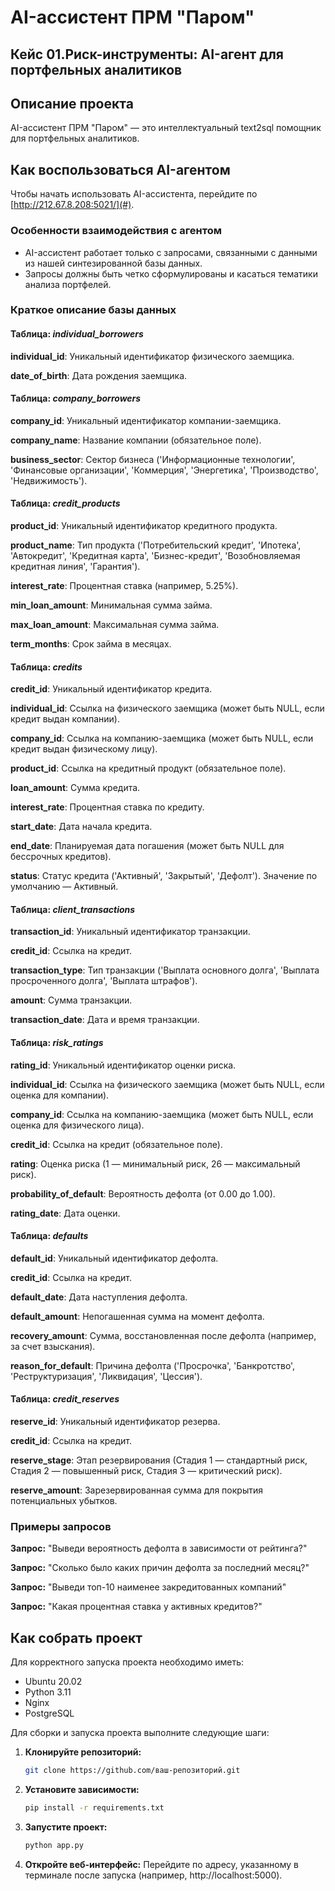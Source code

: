 # AI-ассистент ПРМ "Паром"

## Кейс 01.Риск-инструменты: AI-агент для портфельных аналитиков 
## Описание проекта

AI-ассистент ПРМ "Паром" — это интеллектуальный text2sql помощник для портфельных аналитиков.

## Как воспользоваться AI-агентом

Чтобы начать использовать AI-ассистента, перейдите по [http://212.67.8.208:5021/](#).

### Особенности взаимодействия с агентом

- AI-ассистент работает только с запросами, связанными с данными из нашей синтезированной базы данных.  
- Запросы должны быть четко сформулированы и касаться тематики анализа портфелей.  

### Краткое описание базы данных

#### **Таблица:** ***individual_borrowers***

**individual_id**: Уникальный идентификатор физического заемщика.

**date_of_birth**: Дата рождения заемщика.

#### **Таблица:** ***company_borrowers***

**company_id**: Уникальный идентификатор компании-заемщика.

**company_name**: Название компании (обязательное поле).

**business_sector**: Сектор бизнеса ('Информационные технологии', 'Финансовые организации', 'Коммерция', 'Энергетика', 'Производство', 'Недвижимость').

#### **Таблица:** ***credit_products***

**product_id**: Уникальный идентификатор кредитного продукта.

**product_name**: Тип продукта ('Потребительский кредит', 'Ипотека', 'Автокредит', 'Кредитная карта', 'Бизнес-кредит', 'Возобновляемая кредитная линия', 'Гарантия').

**interest_rate**: Процентная ставка (например, 5.25%).

**min_loan_amount**: Минимальная сумма займа.

**max_loan_amount**: Максимальная сумма займа.

**term_months**: Срок займа в месяцах.

#### **Таблица:** ***credits***

**credit_id**: Уникальный идентификатор кредита.

**individual_id**: Ссылка на физического заемщика (может быть NULL, если кредит выдан компании).

**company_id**: Ссылка на компанию-заемщика (может быть NULL, если кредит выдан физическому лицу).

**product_id**: Ссылка на кредитный продукт (обязательное поле).

**loan_amount**: Сумма кредита.

**interest_rate**: Процентная ставка по кредиту.

**start_date**: Дата начала кредита.

**end_date**: Планируемая дата погашения (может быть NULL для бессрочных кредитов).

**status**: Статус кредита ('Активный', 'Закрытый', 'Дефолт'). Значение по умолчанию — Активный.

#### **Таблица:** ***client_transactions***

**transaction_id**: Уникальный идентификатор транзакции.

**credit_id**: Ссылка на кредит.

**transaction_type**: Тип транзакции ('Выплата основного долга', 'Выплата просроченного долга', 'Выплата штрафов').

**amount**: Сумма транзакции.

**transaction_date**: Дата и время транзакции.

#### **Таблица:** ***risk_ratings***

**rating_id**: Уникальный идентификатор оценки риска.

**individual_id**: Ссылка на физического заемщика (может быть NULL, если оценка для компании).

**company_id**: Ссылка на компанию-заемщика (может быть NULL, если оценка для физического лица).

**credit_id**: Ссылка на кредит (обязательное поле).

**rating**: Оценка риска (1 — минимальный риск, 26 — максимальный риск).

**probability_of_default**: Вероятность дефолта (от 0.00 до 1.00).

**rating_date**: Дата оценки.

#### **Таблица:** ***defaults***

**default_id**: Уникальный идентификатор дефолта.

**credit_id**: Ссылка на кредит.

**default_date**: Дата наступления дефолта.

**default_amount**: Непогашенная сумма на момент дефолта.

**recovery_amount**: Сумма, восстановленная после дефолта (например, за счет взыскания).

**reason_for_default**: Причина дефолта ('Просрочка', 'Банкротство', 'Реструктуризация', 'Ликвидация', 'Цессия').

#### **Таблица:** ***credit_reserves***

**reserve_id**: Уникальный идентификатор резерва.

**credit_id**: Ссылка на кредит.

**reserve_stage**: Этап резервирования (Стадия 1 — стандартный риск, Стадия 2 — повышенный риск, Стадия 3 — критический риск).

**reserve_amount**: Зарезервированная сумма для покрытия потенциальных убытков.

### Примеры запросов

**Запрос:** "Выведи вероятность дефолта в зависимости от рейтинга?"  

**Запрос:** "Сколько было каких причин дефолта за последний месяц?"  

**Запрос:** "Выведи топ-10 наименее закредитованных компаний" 

**Запрос:** "Какая процентная ставка у активных кредитов?"
  

## Как собрать проект

Для корректного запуска проекта необходимо иметь:
* Ubuntu 20.02
* Python 3.11
* Nginx 
* PostgreSQL

Для сборки и запуска проекта выполните следующие шаги:

1. **Клонируйте репозиторий:**
   ```bash
   git clone https://github.com/ваш-репозиторий.git

2. **Установите зависимости:**
   ```bash
   pip install -r requirements.txt

3. **Запустите проект:**
   ```bash
   python app.py

2. **Откройте веб-интерфейс:**
   Перейдите по адресу, указанному в терминале после запуска (например, http://localhost:5000).
